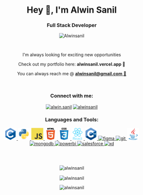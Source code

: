 <h1 align="center">Hey 👋, I'm Alwin Sanil</h1>
<h3 align="center">Full Stack Developer</h3>
<p align="center"> <img src="https://komarev.com/ghpvc/?username=Alwinsanil&&label=Profile%20views&color=1c3175&style=flat" alt="Alwinsanil" /> </p>
<br>


<!-- <p align="center"> <a href="https://github.com/ryo-ma/github-profile-trophy"><img src="https://github-profile-trophy.vercel.app/?username=alwinsanil&theme=chalk&no-bg=true&column=4&margin-w=15&margin-h=15" alt="alwinsanil" /></a> </p> -->

<p align="center">I'm always looking for exciting new opportunities</p> 
<p align="center">Check out my portfolio here: <strong><a href="https://alwinsanil.vercel.app/"></a>alwinsanil.vercel.app 🔗</strong></p> 
<p align="center">You can always reach me @ <a href="mailto:alwinsanil@gmail.com"><strong>alwinsanil@gmail.com</strong> 📧</a></p> 
<br>
</p>
<h3 align="center">Connect with me:</h3>
<p align="center">
<a href="https://www.instagram.com/alwin.sanil/?hl=en" target="_blank"><img align="center" src="https://raw.githubusercontent.com/rahuldkjain/github-profile-readme-generator/master/src/images/icons/Social/instagram.svg" alt="alwin.sanil" height="30" width="40" /></a>
<a href="https://www.linkedin.com/in/alwin-sanil-63a27a210/" target="_blank"><img align="center" src="https://raw.githubusercontent.com/rahuldkjain/github-profile-readme-generator/master/src/images/icons/Social/linked-in-alt.svg" alt="alwinsanil" height="30" width="40" /></a>
</p>

<h3 align="center">Languages and Tools:</h3>
<p align="center"> 
  <a href="https://www.cprogramming.com/" target="_blank" rel="noreferrer"> <img src="https://raw.githubusercontent.com/devicons/devicon/master/icons/c/c-original.svg" alt="c" width="40" height="40"/> </a> 
  <a href="https://www.python.org" target="_blank" rel="noreferrer"> <img src="https://raw.githubusercontent.com/devicons/devicon/master/icons/python/python-original.svg" alt="python" width="40" height="40"/> </a> 
  <a href="https://developer.mozilla.org/en-US/docs/Web/JavaScript" target="_blank" rel="noreferrer"> <img src="https://raw.githubusercontent.com/devicons/devicon/master/icons/javascript/javascript-original.svg" alt="javascript" width="40" height="40"/> </a> 
  <a href="https://www.w3.org/html/" target="_blank" rel="noreferrer"> <img src="https://raw.githubusercontent.com/devicons/devicon/master/icons/html5/html5-original-wordmark.svg" alt="html5" width="40" height="40"/> </a> 
  <a href="https://www.w3schools.com/css/" target="_blank" rel="noreferrer"> <img src="https://raw.githubusercontent.com/devicons/devicon/master/icons/css3/css3-original-wordmark.svg" alt="css3" width="40" height="40"/> </a> 
  <a href="https://reactjs.org/" target="_blank" rel="noreferrer"> <img src="https://raw.githubusercontent.com/devicons/devicon/master/icons/react/react-original-wordmark.svg" alt="react" width="40" height="40"/> </a> 
  <a href="https://www.w3schools.com/cpp/" target="_blank"> <img src="https://raw.githubusercontent.com/devicons/devicon/master/icons/cplusplus/cplusplus-original.svg" alt="cplusplus" width="40" height="40"/> </a>
  <a href="https://www.figma.com/" target="_blank" rel="noreferrer"> <img src="https://www.vectorlogo.zone/logos/figma/figma-icon.svg" alt="figma" width="40" height="40"/> </a> 
  <a href="https://git-scm.com/" target="_blank" rel="noreferrer"> <img src="https://www.vectorlogo.zone/logos/git-scm/git-scm-icon.svg" alt="git" width="40" height="40"/> </a> 
  <a href="https://www.java.com" target="_blank" rel="noreferrer"> <img src="https://raw.githubusercontent.com/devicons/devicon/master/icons/java/java-original.svg" alt="java" width="40" height="40"/> </a> 
  <a href="https://www.mongodb.com/" target="_blank"> <img src="https://www.vectorlogo.zone/logos/mongodb/mongodb-icon.svg" alt="mongodb" width="40" height="40"/> </a>
  <a href="https://learn.microsoft.com/en-us/power-bi/" target="_blank" rel="noreferrer"> <img src="https://www.vectorlogo.zone/logos/microsoft_powerbi/microsoft_powerbi-icon.svg" alt="powerbi" width="40" height="40"/> </a> 
  <a href="https://www.salesforce.com/eu/?ir=1" target="_blank" rel="noreferrer"> <img src="https://www.vectorlogo.zone/logos/salesforce/salesforce-icon.svg" alt="salesforce" width="40" height="40"/> </a> 
  <!-- <a href="https://opencv.org/" target="_blank" rel="noreferrer"> <img src="https://www.vectorlogo.zone/logos/opencv/opencv-icon.svg" alt="opencv" width="40" height="40"/> </a> -->
  <a href="https://www.adobe.com/products/xd.html" target="_blank" rel="noreferrer"> <img src="https://cdn.worldvectorlogo.com/logos/adobe-xd.svg" alt="xd" width="40" height="40"/> </a> 
</p>
<br>
<br>

<p align = "center"><img align="center" src="https://github-readme-stats.vercel.app/api/top-langs?username=alwinsanil&theme=ayu-mirage&show_icons=true&locale=en&layout=compact" alt="alwinsanil" /></p>

<p align = "center"><img align="center" src="https://github-readme-stats.vercel.app/api?username=alwinsanil&theme=ayu-mirage&show_icons=true&locale=en" alt="alwinsanil" /></p>

<p align="center"><img src="https://github-readme-streak-stats.herokuapp.com/?user=alwinsanil&" alt="alwinsanil" /></p>
